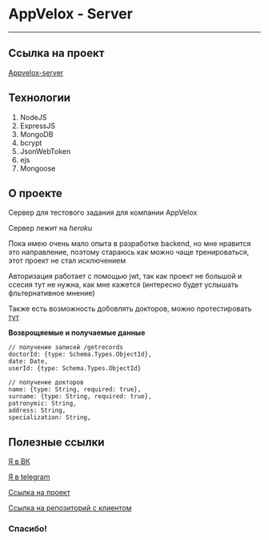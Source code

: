 # AppVelox - Server
---

## Ссылка на проект
[Appvelox-server](https://lit-lake-46564.herokuapp.com/)

## Технологии
1. NodeJS
2. ExpressJS
3. MongoDB
4. bcrypt
5. JsonWebToken
6. ejs
7. Mongoose
   
## О проекте
Сервер для тестового задания для компании AppVelox

Сервер лежит на *heroku*

Пока имею очень мало опыта в разработке backend, но мне нравится это направление, поэтому стараюсь как можно чаще тренироваться, этот проект не стал исключением

Авторизация работает с помощью jwt, так как проект не большой и ссесия тут не нужна, как мне кажется (интересно будет услышать фльтернативное мнение)

Также есть возможность добовлять докторов, можно протестировать [тут](https://lit-lake-46564.herokuapp.com/)

**Возврощяемые и получаемые данные**

    // получение записей /getrecords
    doctorId: {type: Schema.Types.ObjectId},
    date: Date,
    userId: {type: Schema.Types.ObjectId}

    // получение докторов
    name: {type: String, required: true},
    surname: {type: String, required: true},
    patronymic: String,
    address: String,
    specialization: String,

## Полезные ссылки

[Я в ВК](https://vk.com/bewels)

[Я в telegram](https://tlgg.ru/bewels_bw)

[Ссылка на проект](https://lit-lake-46564.herokuapp.com/)

[Ссылка на репозиторий с клиентом](https://github.com/bewels/appvelox)

### Спасибо!
